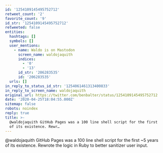 ```yaml
---
id: '1254109145495752712'
retweet_count: '2'
favorite_count: '9'
id_str: '1254109145495752712'
retweeted: false
entities:
  hashtags: []
  symbols: []
  user_mentions:
    - name: Waldo is on Mastodon
      screen_name: waldojaquith
      indices:
        - '0'
        - '13'
      id_str: '206283535'
      id: '206283535'
  urls: []
in_reply_to_status_id_str: '1254061461313400833'
in_reply_to_screen_name: waldojaquith
original_url: https://twitter.com/benbalter/status/1254109145495752712
date: '2020-04-25T18:04:55.000Z'
sitemap: false
robots: noindex
reply: true
title: >-
  @waldojaquith GitHub Pages was a 100 line shell script for the first ~5 years
  of its existence. Rewr…
---
```


@waldojaquith GitHub Pages was a 100 line shell script for the first ~5 years of its existence. Rewrote the logic in Ruby to better sanitizer user input.